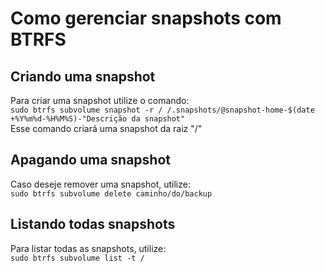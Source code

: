 # Como gerenciar snapshots com BTRFS
## Criando uma snapshot
Para criar uma snapshot utilize o comando:  
`sudo btrfs subvolume snapshot -r / /.snapshots/@snapshot-home-$(date +%Y%m%d-%H%M%S)-"Descrição da snapshot"`  
Esse comando criará uma snapshot da raiz "/"  

## Apagando uma snapshot
Caso deseje remover uma snapshot, utilize:  
`sudo btrfs subvolume delete caminho/do/backup`  


## Listando todas snapshots
Para listar todas as snapshots, utilize:  
`sudo btrfs subvolume list -t /`